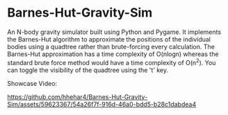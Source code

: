 # Barnes-Hut-Gravity-Sim

An N-body gravity simulator built using Python and Pygame. It implements the Barnes-Hut algorithm to approximate the positions of the individual bodies using a quadtree rather than brute-forcing every calculation. The Barnes-Hut approximation has a time complexity of O(nlogn) whereas the standard brute force method would have a time complexity of O(n<sup>2</sup>). You can toggle the visibility of the quadtree using the 't' key.

Showcase Video:


https://github.com/hhehar4/Barnes-Hut-Gravity-Sim/assets/59623367/54a26f7f-916d-46a0-bdd5-b28c1dabdea4

